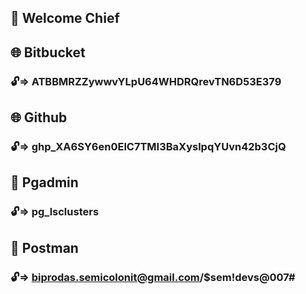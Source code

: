 ## 👋️ Welcome Chief

## 🌐️ Bitbucket

### 🔓️=> ATBBMRZZywwvYLpU64WHDRQrevTN6D53E379

## 🌐️ Github

### 🔓️=> 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

## 📃️ Pgadmin

### 🔓️=> pg_lsclusters

## 💬️ Postman

### 🔓️=> biprodas.semicolonit@gmail.com/$sem!devs@007#
